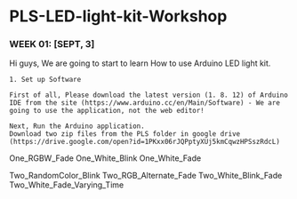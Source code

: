 # PLS-LED-light-kit-Workshop

### WEEK 01: [SEPT, 3]
Hi guys,
We are going to start to learn How to use Arduino LED light kit.

    1. Set up Software

    First of all, Please download the latest version (1. 8. 12) of Arduino IDE from the site (https://www.arduino.cc/en/Main/Software) - We are going to use the application, not the web editor!

    Next, Run the Arduino application.
    Download two zip files from the PLS folder in google drive (https://drive.google.com/open?id=1PKxx06rJQPptyXUj5kmCqwzHPSszRdcL)



One_RGBW_Fade
One_White_Blink
One_White_Fade

Two_RandomColor_Blink
Two_RGB_Alternate_Fade
Two_White_Blink_Fade
Two_White_Fade_Varying_Time
